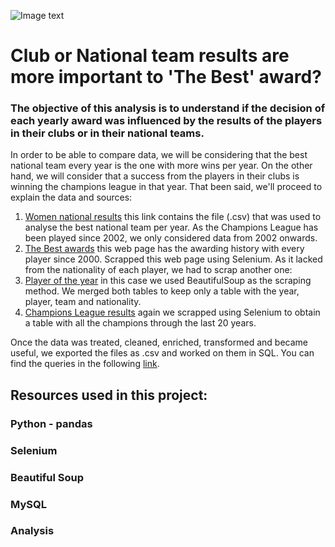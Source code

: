 ![Image text](https://us.123rf.com/450wm/melnyk58/melnyk581905/melnyk58190501215/122981665-joven-futbolista-o-futbolista-con-pelo-largo-en-ropa-deportiva-y-botas-pateando-la-pelota-para-el-go.jpg?ver=6)

# Club or National team results are more important to 'The Best' award?

### The objective of this analysis is to understand if the decision of each yearly award was influenced by the results of the players in their clubs or in their national teams.

In order to be able to compare data, we will be considering that the best national team every year is the one with more wins per year. On the other hand, we will consider that a success from the players in their clubs is winning the champions league in that year. That been said, we'll proceed to explain the data and sources:

1. [Women national results](https://www.kaggle.com/code/dhirendranarad/football-team-eda/data) this link contains the file (.csv) that was used to analyse the best national team per year. As the Champions League has been played since 2002, we only considered data from 2002 onwards.
2. [The Best awards](https://www.goal.com/en-in/news/fifa-womens-world-player-of-the-year-award-winners/blt12683887fe8df959) this web page has the awarding history with every player since 2000. Scrapped this web page using Selenium. As it lacked from the nationality of each player, we had to scrap another one:
3. [Player of the year](https://www.topendsports.com/sport/soccer/list-player-of-the-year-women.htm) in this case we used BeautifulSoup as the scraping method. We merged both tables to keep only a table with the year, player, team and nationality.
4. [Champions League results](https://www.worldfootball.net/winner/frauen-champions-league/) again we scrapped using Selenium to obtain a table with all the champions through the last 20 years. 

Once the data was treated, cleaned, enriched, transformed and became useful, we exported the files as .csv and worked on them in SQL.
You can find the queries in the following [link](https://github.com/lucasmigliano21/LM-Project3-ETL/tree/master/data#:~:text=women%20football%20analisis.sql).

## Resources used in this project:

### Python - pandas
### Selenium
### Beautiful Soup
### MySQL
### Analysis
